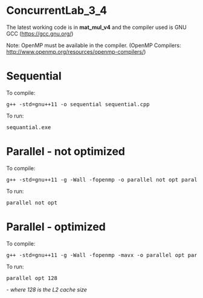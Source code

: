 # ConcurrentLab_3_4

The latest working code is in <b>mat_mul_v4</b> and the compiler used is GNU GCC (https://gcc.gnu.org/)

Note: OpenMP must be available in the compiler. (OpenMP Compilers: http://www.openmp.org/resources/openmp-compilers/)

# Sequential

To compile: 
<pre>g++ -std=gnu++11 -o sequential sequential.cpp</pre>

To run: 
<pre>sequantial.exe</pre>

# Parallel - not optimized

To compile:
<pre>g++ -std=gnu++11 -g -Wall -fopenmp -o parallel_not_opt parallel_not_opt.cpp</pre>

To run:
<pre>parallel_not_opt</pre>

# Parallel - optimized

To compile:
<pre>g++ -std=gnu++11 -g -Wall -fopenmp -mavx -o parallel_opt parallel_opt.cpp</pre>

To run:
<pre>parallel_opt 128</pre> <i>- where 128 is the L2 cache size</i>
